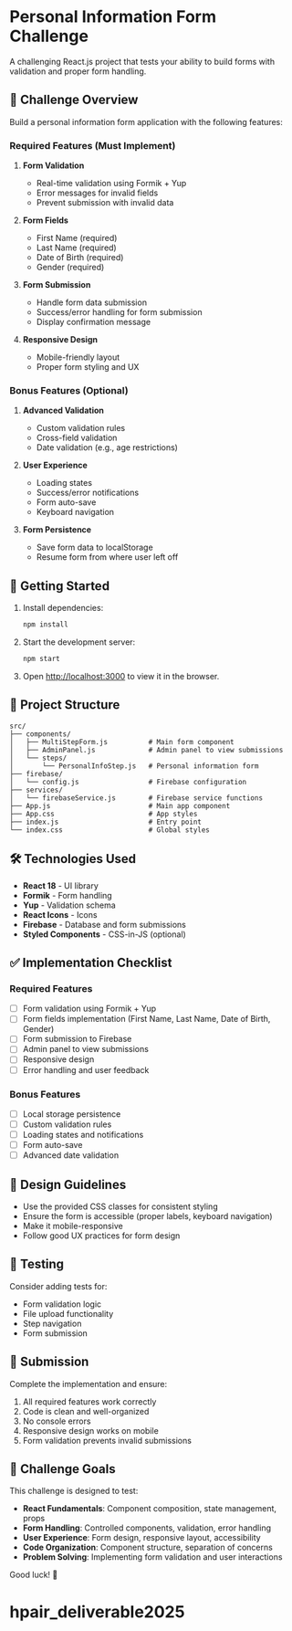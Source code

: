# Personal Information Form Challenge

A challenging React.js project that tests your ability to build forms with validation and proper form handling.

## 🎯 Challenge Overview

Build a personal information form application with the following features:

### Required Features (Must Implement)

1. **Form Validation**
   - Real-time validation using Formik + Yup
   - Error messages for invalid fields
   - Prevent submission with invalid data

2. **Form Fields**
   - First Name (required)
   - Last Name (required)
   - Date of Birth (required)
   - Gender (required)

3. **Form Submission**
   - Handle form data submission
   - Success/error handling for form submission
   - Display confirmation message

4. **Responsive Design**
   - Mobile-friendly layout
   - Proper form styling and UX

### Bonus Features (Optional)

1. **Advanced Validation**
   - Custom validation rules
   - Cross-field validation
   - Date validation (e.g., age restrictions)

2. **User Experience**
   - Loading states
   - Success/error notifications
   - Form auto-save
   - Keyboard navigation

3. **Form Persistence**
   - Save form data to localStorage
   - Resume form from where user left off

## 🚀 Getting Started

1. Install dependencies:
   ```bash
   npm install
   ```

2. Start the development server:
   ```bash
   npm start
   ```

3. Open [http://localhost:3000](http://localhost:3000) to view it in the browser.

## 📁 Project Structure

```
src/
├── components/
│   ├── MultiStepForm.js          # Main form component
│   ├── AdminPanel.js             # Admin panel to view submissions
│   └── steps/
│       └── PersonalInfoStep.js   # Personal information form
├── firebase/
│   └── config.js                 # Firebase configuration
├── services/
│   └── firebaseService.js        # Firebase service functions
├── App.js                        # Main app component
├── App.css                       # App styles
├── index.js                      # Entry point
└── index.css                     # Global styles
```

## 🛠️ Technologies Used

- **React 18** - UI library
- **Formik** - Form handling
- **Yup** - Validation schema
- **React Icons** - Icons
- **Firebase** - Database and form submissions
- **Styled Components** - CSS-in-JS (optional)

## ✅ Implementation Checklist

### Required Features
- [ ] Form validation using Formik + Yup
- [ ] Form fields implementation (First Name, Last Name, Date of Birth, Gender)
- [ ] Form submission to Firebase
- [ ] Admin panel to view submissions
- [ ] Responsive design
- [ ] Error handling and user feedback

### Bonus Features
- [ ] Local storage persistence
- [ ] Custom validation rules
- [ ] Loading states and notifications
- [ ] Form auto-save
- [ ] Advanced date validation

## 🎨 Design Guidelines

- Use the provided CSS classes for consistent styling
- Ensure the form is accessible (proper labels, keyboard navigation)
- Make it mobile-responsive
- Follow good UX practices for form design

## 🧪 Testing

Consider adding tests for:
- Form validation logic
- File upload functionality
- Step navigation
- Form submission

## 📝 Submission

Complete the implementation and ensure:
1. All required features work correctly
2. Code is clean and well-organized
3. No console errors
4. Responsive design works on mobile
5. Form validation prevents invalid submissions

## 🎯 Challenge Goals

This challenge is designed to test:
- **React Fundamentals**: Component composition, state management, props
- **Form Handling**: Controlled components, validation, error handling
- **User Experience**: Form design, responsive layout, accessibility
- **Code Organization**: Component structure, separation of concerns
- **Problem Solving**: Implementing form validation and user interactions

Good luck! 🚀
# hpair_deliverable2025
